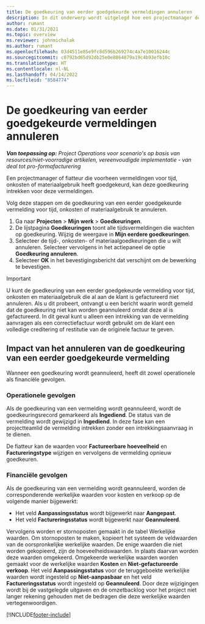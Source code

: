 ```yaml
---
title: De goedkeuring van eerder goedgekeurde vermeldingen annuleren
description: In dit onderwerp wordt uitgelegd hoe een projectmanager de goedkeuring van eerder goedgekeurde vermeldingen voor tijd, onkosten of materiaalgebruik kan annuleren.
author: rumant
ms.date: 01/31/2021
ms.topic: overview
ms.reviewer: johnmichalak
ms.author: rumant
ms.openlocfilehash: 03d4511e85e9fc8d596b269274c4a7e10016244c
ms.sourcegitcommit: c0792bd65d92db25e0e8864879a19c4b93efb10c
ms.translationtype: HT
ms.contentlocale: nl-NL
ms.lasthandoff: 04/14/2022
ms.locfileid: "8584774"
---
```

# <a name="cancel-the-approval-of-previously-approved-entries"></a>De goedkeuring van eerder goedgekeurde vermeldingen annuleren

_**Van toepassing op:** Project Operations voor scenario's op basis van resources/niet-voorradige artikelen, vereenvoudigde implementatie - van deal tot pro-formafacturering_

Een projectmanager of fiatteur die voorheen vermeldingen voor tijd, onkosten of materiaalgebruik heeft goedgekeurd, kan deze goedkeuring intrekken voor deze vermeldingen. 

Volg deze stappen om de goedkeuring van een eerder goedgekeurde vermelding voor tijd, onkosten of materiaalgebruik te annuleren.

1. Ga naar **Projecten** \> **Mijn werk** \> **Goedkeuringen**.
2. De lijstpagina **Goedkeuringen** toont alle tijdsvermeldingen die wachten op goedkeuring. Wijzig de weergave in **Mijn eerdere goedkeuringen**.
3. Selecteer de tijd-, onkosten- of materiaalgoedkeuringen die u wilt annuleren. Selecteer vervolgens in het actiepaneel de optie **Goedkeuring annuleren**.
4. Selecteer **OK** in het bevestigingsbericht dat verschijnt om de bewerking te bevestigen.

> [!IMPORTANT]
> U kunt de goedkeuring van een eerder goedgekeurde vermelding voor tijd, onkosten en materiaalgebruik die al aan de klant is gefactureerd niet annuleren. Als u dit probeert, ontvangt u een bericht waarin wordt gemeld dat de goedkeuring niet kan worden geannuleerd omdat deze al is gefactureerd. In dit geval kunt u alleen een intrekking van de vermelding aanvragen als een correctiefactuur wordt gebruikt om de klant een volledige creditering of restitutie van de originele factuur te geven.

## <a name="impact-of-canceling-the-approval-of-a-previously-approved-entry"></a>Impact van het annuleren van de goedkeuring van een eerder goedgekeurde vermelding

Wanneer een goedkeuring wordt geannuleerd, heeft dit zowel operationele als financiële gevolgen.

### <a name="operational-impact"></a>Operationele gevolgen

Als de goedkeuring van een vermelding wordt geannuleerd, wordt de goedkeuringsrecord gemarkeerd als **Ingediend**. De status van de vermelding wordt gewijzigd in **Ingediend**. In deze fase kan een projectteamlid de vermelding intrekken zonder een intrekkingsaanvraag in te dienen.

De fiatteur kan de waarden voor **Factureerbare hoeveelheid** en **Factureringstype** wijzigen en vervolgens de vermelding opnieuw goedkeuren.

### <a name="financial-impact"></a>Financiële gevolgen

Als de goedkeuring van een vermelding wordt geannuleerd, worden de corresponderende werkelijke waarden voor kosten en verkoop op de volgende manier bijgewerkt:

- Het veld **Aanpassingsstatus** wordt bijgewerkt naar **Aangepast**.
- Het veld **Factureringsstatus** wordt bijgewerkt naar **Geannuleerd**.

Vervolgens worden er stornoposten gemaakt in de tabel Werkelijke waarden. Om stornoposten te maken, kopieert het systeem de veldwaarden van de oorspronkelijke werkelijke waarden. De enige waarden die niet worden gekopieerd, zijn de hoeveelheidswaarden. In plaats daarvan worden deze waarden omgekeerd. Omgekeerde werkelijke waarden worden gemaakt voor de werkelijke waarden **Kosten** en **Niet-gefactureerde verkoop**. Het veld **Aanpassingsstatus** voor de teruggeboekte werkelijke waarden wordt ingesteld op **Niet-aanpasbaar** en het veld **Factureringsstatus** wordt ingesteld op **Geannuleerd**. Door deze wijzigingen wordt bij de vastgelegde uitgaven en de omzetbacklog voor het project niet langer rekening gehouden met de bedragen die deze werkelijke waarden vertegenwoordigen.

[!INCLUDE[footer-include](../includes/footer-banner.md)]
